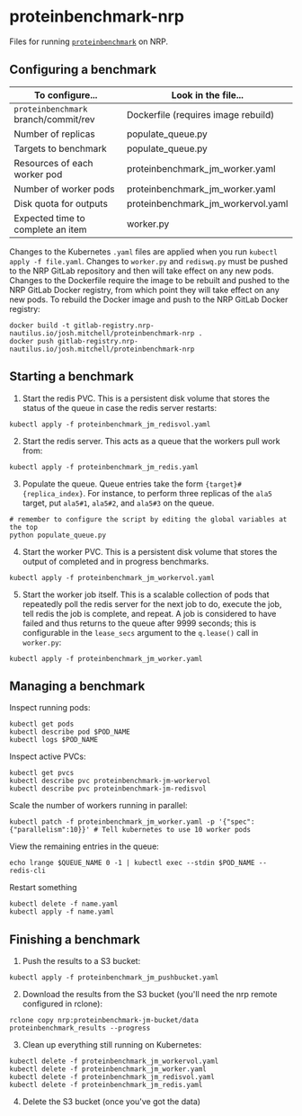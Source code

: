 # proteinbenchmark-nrp

Files for running [`proteinbenchmark`] on NRP.

## Configuring a benchmark

| To configure...                      | Look in the file...                  |
|--------------------------------------|--------------------------------------|
| `proteinbenchmark` branch/commit/rev | Dockerfile (requires image rebuild)  |
| Number of replicas                   | populate_queue.py                    |
| Targets to benchmark                 | populate_queue.py                    |
| Resources of each worker pod         | proteinbenchmark_jm_worker.yaml      |
| Number of worker pods                | proteinbenchmark_jm_worker.yaml      |
| Disk quota for outputs               | proteinbenchmark_jm_workervol.yaml   |
| Expected time to complete an item    | worker.py                            |

Changes to the Kubernetes `.yaml` files are applied when you run `kubectl apply -f file.yaml`. Changes to `worker.py` and `rediswq.py` must be pushed to the NRP GitLab repository and then will take effect on any new pods. Changes to the Dockerfile require the image to be rebuilt and pushed to the NRP GitLab Docker registry, from which point they will take effect on any new pods. To rebuild the Docker image and push to the NRP GitLab Docker registry:
```shell
docker build -t gitlab-registry.nrp-nautilus.io/josh.mitchell/proteinbenchmark-nrp .
docker push gitlab-registry.nrp-nautilus.io/josh.mitchell/proteinbenchmark-nrp
```

## Starting a benchmark

1. Start the redis PVC. This is a persistent disk volume that stores the status of the queue in case the redis server restarts:
```shell
kubectl apply -f proteinbenchmark_jm_redisvol.yaml
```
2. Start the redis server. This acts as a queue that the workers pull work from:
```shell
kubectl apply -f proteinbenchmark_jm_redis.yaml
```
3. Populate the queue. Queue entries take the form `{target}#{replica_index}`. For instance, to perform three replicas of the `ala5` target, put `ala5#1`, `ala5#2`, and `ala5#3` on the queue.
```shell
# remember to configure the script by editing the global variables at the top
python populate_queue.py
```
4. Start the worker PVC. This is a persistent disk volume that stores the output of completed and in progress benchmarks.
```shell
kubectl apply -f proteinbenchmark_jm_workervol.yaml
```
5. Start the worker job itself. This is a scalable collection of pods that repeatedly poll the redis server for the next job to do, execute the job, tell redis the job is complete, and repeat. A job is considered to have failed and thus returns to the queue after 9999 seconds; this is configurable in the `lease_secs` argument to the `q.lease()` call in `worker.py`:
```shell
kubectl apply -f proteinbenchmark_jm_worker.yaml
```
## Managing a benchmark

Inspect running pods:

```shell
kubectl get pods
kubectl describe pod $POD_NAME
kubectl logs $POD_NAME
```

Inspect active PVCs:

```shell
kubectl get pvcs
kubectl describe pvc proteinbenchmark-jm-workervol
kubectl describe pvc proteinbenchmark-jm-redisvol
```

Scale the number of workers running in parallel:

```shell
kubectl patch -f proteinbenchmark_jm_worker.yaml -p '{"spec":{"parallelism":10}}' # Tell kubernetes to use 10 worker pods
```

View the remaining entries in the queue:

```shell
echo lrange $QUEUE_NAME 0 -1 | kubectl exec --stdin $POD_NAME -- redis-cli
```

Restart something
```shell
kubectl delete -f name.yaml
kubectl apply -f name.yaml
```

## Finishing a benchmark

1. Push the results to a S3 bucket:
```shell
kubectl apply -f proteinbenchmark_jm_pushbucket.yaml
```
2. Download the results from the S3 bucket (you'll need the nrp remote configured in rclone):
```shell
rclone copy nrp:proteinbenchmark-jm-bucket/data proteinbenchmark_results --progress
```
3. Clean up everything still running on Kubernetes:
```shell
kubectl delete -f proteinbenchmark_jm_workervol.yaml
kubectl delete -f proteinbenchmark_jm_worker.yaml
kubectl delete -f proteinbenchmark_jm_redisvol.yaml
kubectl delete -f proteinbenchmark_jm_redis.yaml
```
4. Delete the S3 bucket (once you've got the data)


[`proteinbenchmark`]: https://github.com/openforcefield/proteinbenchmark/tree/nagl

